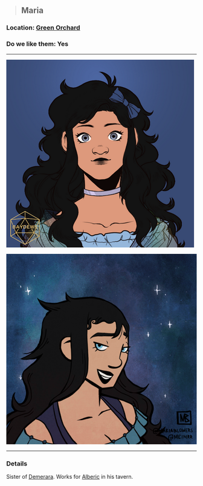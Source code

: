 >## Maria

### Location: [Green Orchard](../../Locations/Green%20Orchard.md)

### Do we like them: Yes

***

![maria](../../../Templates/images/npc-maria.png "maria")

![maria](../../../Templates/images/npc-maria-2.png "maria upgraded")

***

### Details

Sister of [Demerara](Demerara.md). Works for [Alberic](Alberic.md) in his tavern.